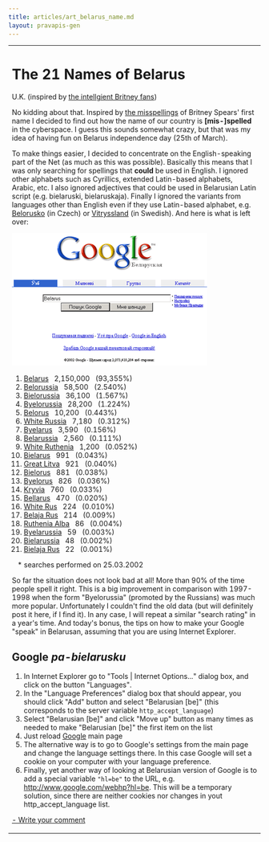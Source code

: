 ```yaml
---
title: articles/art_belarus_name.md 
layout: pravapis-gen
---
```



<table>
<tbody>
<tr class="odd">

<td>
<h1 id="the-21-names-of-belarus">The 21 Names of Belarus</h1>
<p>U.K. (inspired by <a href="http://www.google.com/jobs/britney.html">the intellgient Britney fans</a>)</p>
<p>No kidding about that. Inspired by <a href="http://www.google.com/jobs/britney.html">the misspellings</a> of Britney Spears' first name I decided to find out how the name of our country is <strong>[mis-]spelled</strong> in the cyberspace. I guess this sounds somewhat crazy, but that was my idea of having fun on Belarus independence day (25th of March).</p>
<p>To make things easier, I decided to concentrate on the English-speaking part of the Net (as much as this was possible). Basically this means that I was only searching for spellings that <strong>could</strong> be used in English. I ignored other alphabets such as Cyrillics, extended Latin-based alphabets, Arabic, etc. I also ignored adjectives that could be used in Belarusian Latin script (e.g. bielaruski, bielaruskaja). Finally I ignored the variants from languages other than English even if they use Latin-based alphabet, e.g. <a href="http://www.google.com/search?hl=be&amp;q=Belorusko">Belorusko</a> (in Czech) or <a href="http://www.google.com/search?hl=be&amp;q=Vitryssland">Vitryssland</a> (in Swedish). And here is what is left over:</p>
<p><a href="http://www.google.com/search?hl=be&amp;q=Belarus"><img src="google2.gif" width="390" height="264" alt="Google in Belarusian" /></a></p>
<ol>
<li><a href="http://www.google.com/search?hl=be&amp;q=Belarus">Belarus</a>   2,150,000   (93,355%)</li>
<li><a href="http://www.google.com/search?hl=be&amp;q=Belorussia">Belorussia</a>   58,500   (2.540%)</li>
<li><a href="http://www.google.com/search?hl=be&amp;q=Bielorussia">Bielorussia</a>   36,100   (1.567%)</li>
<li><a href="http://www.google.com/search?hl=be&amp;q=Byelorussia">Byelorussia</a>   28,200   (1.224%)</li>
<li><a href="http://www.google.com/search?hl=be&amp;q=Belorus">Belorus</a>   10,200   (0.443%)</li>
<li><a href="http://www.google.com/search?hl=be&amp;q=%22White+Russia%22">White Russia</a>   7,180   (0.312%)</li>
<li><a href="http://www.google.com/search?hl=be&amp;q=Byelarus">Byelarus</a>   3,590   (0.156%)</li>
<li><a href="http://www.google.com/search?hl=be&amp;q=Belarussia">Belarussia</a>   2,560   (0.111%)</li>
<li><a href="http://www.google.com/search?hl=be&amp;q=White+Ruthenia">White Ruthenia</a>   1,200   (0.052%)</li>
<li><a href="http://www.google.com/search?hl=be&amp;q=Bielarus">Bielarus</a>   991   (0.043%)</li>
<li><a href="http://www.google.com/search?hl=be&amp;q=Great+Litva">Great Litva</a>   921   (0.040%)</li>
<li><a href="http://www.google.com/search?hl=be&amp;q=Bielorus">Bielorus</a>   881   (0.038%)</li>
<li><a href="http://www.google.com/search?hl=be&amp;q=Byelorus">Byelorus</a>   826   (0.036%)</li>
<li><a href="http://www.google.com/search?hl=be&amp;q=Kryvia">Kryvia</a>   760   (0.033%)</li>
<li><a href="http://www.google.com/search?hl=be&amp;q=Bellarus">Bellarus</a>   470   (0.020%)</li>
<li><a href="http://www.google.com/search?hl=be&amp;q=%22White+Rus%22">White Rus</a>   224   (0.010%)</li>
<li><a href="http://www.google.com/search?hl=be&amp;q=Belaja+Rus">Belaja Rus</a>   214   (0.009%)</li>
<li><a href="http://www.google.com/search?hl=be&amp;q=Ruthenia+Alba">Ruthenia Alba</a>   86   (0.004%)</li>
<li><a href="http://www.google.com/search?hl=be&amp;q=Byelarussia">Byelarussia</a>   59   (0.003%)</li>
<li><a href="http://www.google.com/search?hl=be&amp;q=Bielarussia">Bielarussia</a>   48   (0.002%)</li>
<li><a href="http://www.google.com/search?hl=be&amp;q=Bielaja+Rus">Bielaja Rus</a>   22   (0.001%)</li>
</ol>
<span class="small">   * searches performed on 25.03.2002</span>
<p>So far the situation does not look bad at all! More than 90% of the time people spell it right. This is a big improvement in comparison with 1997-1998 when the form "Byelorussia" (promoted by the Russians) was much more popular. Unfortunately I couldn't find the old data (but will definitely post it here, if I find it). In any case, I will repeat a similar "search rating" in a year's time. And today's bonus, the tips on how to make your Google "speak" in Belarusan, assuming that you are using Internet Explorer.</p>
<h2 id="google-pa-bielarusku">Google <em>pa-bielarusku</em></h2>
<ol>
<li>In Internet Explorer go to "Tools | Internet Options..." dialog box, and click on the button "Languages".</li>
<li>In the "Language Preferences" dialog box that should appear, you should click "Add" button and select "Belarusian [be]" (this corresponds to the server variable <code>http_accept_language</code>)</li>
<li>Select "Belarusian [be]" and click "Move up" button as many times as needed to make "Belarusian [be]" the first item on the list</li>
<li>Just reload <a href="http://www.google.com/">Google</a> main page</li>
<li>The alternative way is to go to Google's settings from the main page and change the language settings there. In this case Google will set a cookie on your computer with your language preference.</li>
<li>Finally, yet another way of looking at Belarusian version of Google is to add a special variable <code>"hl=be"</code> to the URL, e.g. <a href="http://www.google.com/webhp?hl=be">http://www.google.com/webhp?hl=be</a>. This will be a temporary solution, since there are neither cookies nor changes in yout http_accept_language list.</li>
</ol>
<p><span class="small"><a href="gb_add.html?ref=http%3A%2F%2Fwww%2Epravapis%2Eorg%2Fart%5Fbelarus%5Fname%2Easp">- Write your comment</a></span></p></td>
</tr>
</tbody>
</table>
